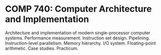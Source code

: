 # COMP 740: Computer Architecture and Implementation

Architecture and implementation of modern single-processor computer systems. Performance measurement. Instruction set design. Pipelining. Instruction-level parallelism. Memory hierarchy. I/O system. Floating-point arithmetic. Case studies. Practicum.